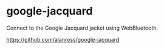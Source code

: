 # google-jacquard

Connect to the Google Jacquard jacket using WebBluetooth.

https://github.com/alanross/google-jacquard